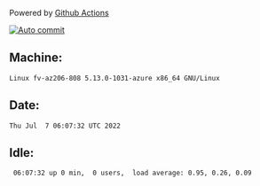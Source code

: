 Powered by [Github Actions](https://github.com/features/actions)

[![Auto commit](https://github.com/gyfary/workstation/workflows/Auto%20commit/badge.svg)](https://github.com/gyfary/workstation/actions?query=workflow%3A%22Auto+commit%22)

## Machine:
```
Linux fv-az206-808 5.13.0-1031-azure x86_64 GNU/Linux
```
## Date:
```
Thu Jul  7 06:07:32 UTC 2022
```
## Idle:
```
 06:07:32 up 0 min,  0 users,  load average: 0.95, 0.26, 0.09
```
